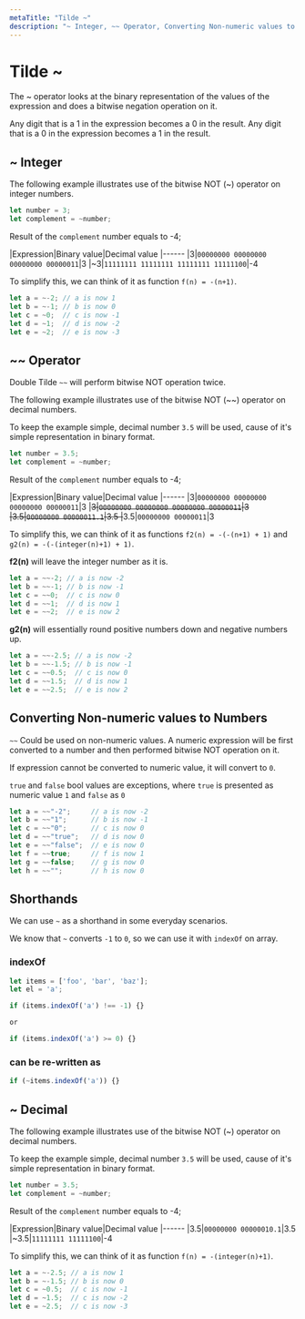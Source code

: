 ```yaml
---
metaTitle: "Tilde ~"
description: "~ Integer, ~~ Operator, Converting Non-numeric values to Numbers, Shorthands, ~ Decimal"
---
```


# Tilde ~


The ~ operator looks at the binary representation of the values of the expression and does a bitwise negation operation on it.

Any digit that is a 1 in the expression becomes a 0 in the result. Any digit that is a 0 in the expression becomes a 1 in the result.



## ~ Integer


The following example illustrates use of the bitwise NOT (~) operator on integer numbers.

```js
let number = 3;
let complement = ~number;

```

Result of the `complement` number equals to -4;

|Expression|Binary value|Decimal value
|------
|3|`00000000 00000000 00000000 00000011`|3
|~3|`11111111 11111111 11111111 11111100`|-4

To simplify this, we can think of it as function `f(n) = -(n+1)`.

```js
let a = ~-2; // a is now 1
let b = ~-1; // b is now 0
let c = ~0;  // c is now -1
let d = ~1;  // d is now -2
let e = ~2;  // e is now -3

```



## ~~ Operator


Double Tilde `~~` will perform bitwise NOT operation twice.

The following example illustrates use of the bitwise NOT (~~) operator on decimal numbers.

To keep the example simple, decimal number `3.5` will be used, cause of it's simple representation in binary format.

```js
let number = 3.5;
let complement = ~number;

```

Result of the `complement` number equals to -4;

|Expression|Binary value|Decimal value
|------
|3|`00000000 00000000 00000000 00000011`|3
|~~3|`00000000 00000000 00000000 00000011`|3
|3.5|`00000000 00000011.1`|3.5
|~~3.5|`00000000 00000011`|3

To simplify this, we can think of it as functions `f2(n) = -(-(n+1) + 1)` and `g2(n) = -(-(integer(n)+1) + 1)`.

**f2(n)** will leave the integer number as it is.

```js
let a = ~~-2; // a is now -2
let b = ~~-1; // b is now -1
let c = ~~0;  // c is now 0
let d = ~~1;  // d is now 1
let e = ~~2;  // e is now 2

```

**g2(n)** will essentially round positive numbers down and negative numbers up.

```js
let a = ~~-2.5; // a is now -2
let b = ~~-1.5; // b is now -1
let c = ~~0.5;  // c is now 0
let d = ~~1.5;  // d is now 1
let e = ~~2.5;  // e is now 2

```



## Converting Non-numeric values to Numbers


`~~` Could be used on non-numeric values. A numeric expression will be first converted to a number and then performed bitwise NOT operation on it.

If expression cannot be converted to numeric value, it will convert to `0`.

`true` and `false` bool values are exceptions, where `true` is presented as numeric value `1` and `false` as `0`

```js
let a = ~~"-2";     // a is now -2
let b = ~~"1";      // b is now -1
let c = ~~"0";      // c is now 0
let d = ~~"true";   // d is now 0
let e = ~~"false";  // e is now 0
let f = ~~true;     // f is now 1
let g = ~~false;    // g is now 0
let h = ~~"";       // h is now 0

```



## Shorthands


We can use `~` as a shorthand in some everyday scenarios.

We know that `~` converts `-1` to `0`, so we can use it with `indexOf` on array.

### indexOf

```js
let items = ['foo', 'bar', 'baz'];
let el = 'a';

```

```js
if (items.indexOf('a') !== -1) {}

or

if (items.indexOf('a') >= 0) {}

```

### can be re-written as

```js
if (~items.indexOf('a')) {}

```



## ~ Decimal


The following example illustrates use of the bitwise NOT (~) operator on decimal numbers.

To keep the example simple, decimal number `3.5` will be used, cause of it's simple representation in binary format.

```js
let number = 3.5;
let complement = ~number;

```

Result of the `complement` number equals to -4;

|Expression|Binary value|Decimal value
|------
|3.5|`00000000 00000010.1`|3.5
|~3.5|`11111111 11111100`|-4

To simplify this, we can think of it as function `f(n) = -(integer(n)+1)`.

```js
let a = ~-2.5; // a is now 1
let b = ~-1.5; // b is now 0
let c = ~0.5;  // c is now -1
let d = ~1.5;  // c is now -2
let e = ~2.5;  // c is now -3

```

